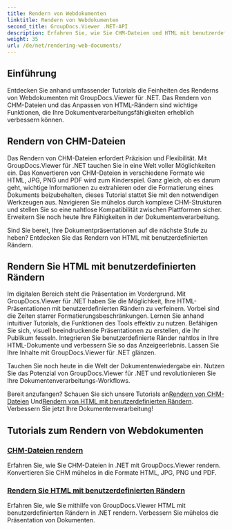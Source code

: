 ```yaml
---
title: Rendern von Webdokumenten
linktitle: Rendern von Webdokumenten
second_title: GroupDocs.Viewer .NET-API
description: Erfahren Sie, wie Sie CHM-Dateien und HTML mit benutzerdefinierten Rändern in .NET mithilfe von GroupDocs.Viewer rendern. Konvertieren Sie CHM nahtlos in die Formate HTML, JPG, PNG und PDF.
weight: 35
url: /de/net/rendering-web-documents/
---
```

## Einführung

Entdecken Sie anhand umfassender Tutorials die Feinheiten des Renderns von Webdokumenten mit GroupDocs.Viewer für .NET. Das Rendern von CHM-Dateien und das Anpassen von HTML-Rändern sind wichtige Funktionen, die Ihre Dokumentverarbeitungsfähigkeiten erheblich verbessern können.

## Rendern von CHM-Dateien

Das Rendern von CHM-Dateien erfordert Präzision und Flexibilität. Mit GroupDocs.Viewer für .NET tauchen Sie in eine Welt voller Möglichkeiten ein. Das Konvertieren von CHM-Dateien in verschiedene Formate wie HTML, JPG, PNG und PDF wird zum Kinderspiel. Ganz gleich, ob es darum geht, wichtige Informationen zu extrahieren oder die Formatierung eines Dokuments beizubehalten, dieses Tutorial stattet Sie mit den notwendigen Werkzeugen aus. Navigieren Sie mühelos durch komplexe CHM-Strukturen und stellen Sie so eine nahtlose Kompatibilität zwischen Plattformen sicher. Erweitern Sie noch heute Ihre Fähigkeiten in der Dokumentenverarbeitung.

Sind Sie bereit, Ihre Dokumentpräsentationen auf die nächste Stufe zu heben? Entdecken Sie das Rendern von HTML mit benutzerdefinierten Rändern.

## Rendern Sie HTML mit benutzerdefinierten Rändern

Im digitalen Bereich steht die Präsentation im Vordergrund. Mit GroupDocs.Viewer für .NET haben Sie die Möglichkeit, Ihre HTML-Präsentationen mit benutzerdefinierten Rändern zu verfeinern. Vorbei sind die Zeiten starrer Formatierungsbeschränkungen. Lernen Sie anhand intuitiver Tutorials, die Funktionen des Tools effektiv zu nutzen. Befähigen Sie sich, visuell beeindruckende Präsentationen zu erstellen, die Ihr Publikum fesseln. Integrieren Sie benutzerdefinierte Ränder nahtlos in Ihre HTML-Dokumente und verbessern Sie so das Anzeigeerlebnis. Lassen Sie Ihre Inhalte mit GroupDocs.Viewer für .NET glänzen.

Tauchen Sie noch heute in die Welt der Dokumentenwiedergabe ein. Nutzen Sie das Potenzial von GroupDocs.Viewer für .NET und revolutionieren Sie Ihre Dokumentenverarbeitungs-Workflows.

 Bereit anzufangen? Schauen Sie sich unsere Tutorials an[Rendern von CHM-Dateien](./render-chm/) Und[Rendern von HTML mit benutzerdefinierten Rändern](./render-html-margins/). Verbessern Sie jetzt Ihre Dokumentenverarbeitung!
## Tutorials zum Rendern von Webdokumenten
### [CHM-Dateien rendern](./render-chm/)
Erfahren Sie, wie Sie CHM-Dateien in .NET mit GroupDocs.Viewer rendern. Konvertieren Sie CHM mühelos in die Formate HTML, JPG, PNG und PDF.
### [Rendern Sie HTML mit benutzerdefinierten Rändern](./render-html-margins/)
Erfahren Sie, wie Sie mithilfe von GroupDocs.Viewer HTML mit benutzerdefinierten Rändern in .NET rendern. Verbessern Sie mühelos die Präsentation von Dokumenten.